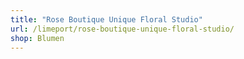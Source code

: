 ```yaml
---
title: "Rose Boutique Unique Floral Studio"
url: /limeport/rose-boutique-unique-floral-studio/
shop: Blumen
---
```

